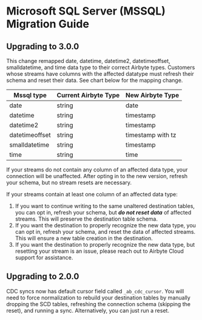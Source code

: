 # Microsoft SQL Server (MSSQL) Migration Guide

## Upgrading to 3.0.0
This change remapped date, datetime, datetime2, datetimeoffset, smalldatetime, and time data type to their correct Airbyte types. Customers whose streams have columns with the affected datatype must refresh their schema and reset their data. See chart below for the mapping change.

| Mssql type     | Current Airbyte Type | New Airbyte Type  |
|----------------|----------------------|-------------------|
| date           | string               | date              |
| datetime       | string               | timestamp         |
| datetime2      | string               | timestamp         |
| datetimeoffset | string               | timestamp with tz |
| smalldatetime  | string               | timestamp         |
| time           | string               | time              |

If your streams do not contain any column of an affected data type, your connection will be unaffected. After opting in to the new version, refresh your schema, but no stream resets are necessary.

If your streams contain at least one column of an affected data type:
1) If you want to continue writing to the same unaltered destination tables, you can opt in, refresh your schema, but ***do not reset data*** of affected streams. This will preserve the destination table schema.
2) If you want the destination to properly recognize the new data type, you can opt in, refresh your schema, and reset the data of affected streams. This will ensure a new table creation in the destination.
3) If you want the destination to properly recognize the new data type, but resetting your stream is an issue, please reach out to Airbyte Cloud support for assistance.

## Upgrading to 2.0.0
CDC syncs now has default cursor field called `_ab_cdc_cursor`. You will need to force normalization to rebuild your destination tables by manually dropping the SCD tables, refreshing the connection schema (skipping the reset), and running a sync. Alternatively, you can just run a reset.
